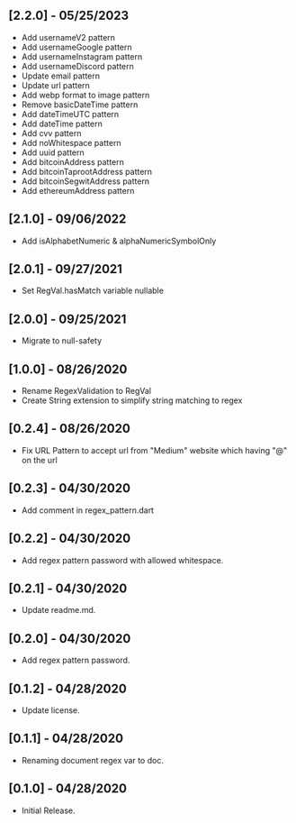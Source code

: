 ## [2.2.0] - 05/25/2023

- Add usernameV2 pattern
- Add usernameGoogle pattern
- Add usernameInstagram pattern
- Add usernameDiscord pattern
- Update email pattern
- Update url pattern
- Add webp format to image pattern
- Remove basicDateTime pattern
- Add dateTimeUTC pattern
- Add dateTime pattern
- Add cvv pattern
- Add noWhitespace pattern
- Add uuid pattern
- Add bitcoinAddress pattern
- Add bitcoinTaprootAddress pattern
- Add bitcoinSegwitAddress pattern
- Add ethereumAddress pattern

## [2.1.0] - 09/06/2022

- Add isAlphabetNumeric & alphaNumericSymbolOnly

## [2.0.1] - 09/27/2021

- Set RegVal.hasMatch variable nullable

## [2.0.0] - 09/25/2021

- Migrate to null-safety

## [1.0.0] - 08/26/2020

- Rename RegexValidation to RegVal
- Create String extension to simplify string matching to regex

## [0.2.4] - 08/26/2020

- Fix URL Pattern to accept url from "Medium" website which having "@" on the url

## [0.2.3] - 04/30/2020

- Add comment in regex_pattern.dart

## [0.2.2] - 04/30/2020

- Add regex pattern password with allowed whitespace.

## [0.2.1] - 04/30/2020

- Update readme.md.

## [0.2.0] - 04/30/2020

- Add regex pattern password.

## [0.1.2] - 04/28/2020

- Update license.

## [0.1.1] - 04/28/2020

- Renaming document regex var to doc.

## [0.1.0] - 04/28/2020

- Initial Release.
